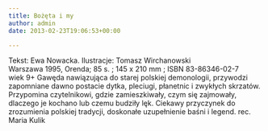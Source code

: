 ```yaml
---
title: Bożęta i my
author: admin
date: 2013-02-23T19:06:53+00:00

---
```


  Tekst: Ewa Nowacka. Ilustracje: Tomasz Wirchanowski<br /> Warszawa 1995, Orenda; 85 s. ; 145 x 210 mm ; ISBN 83-86346-02-7<br /> wiek 9+
Gawęda nawiązująca do starej polskiej demonologii, przywodzi zapomniane dawno postacie dytka, pleciugi, płanetnic i zwykłych skrzatów. Przypomina czytelnikowi, gdzie zamieszkiwały, czym się zajmowały, dlaczego je kochano lub czemu budziły lęk. Ciekawy przyczynek do zrozumienia polskiej tradycji, doskonałe uzupełnienie baśni i legend.
rec. Maria Kulik
